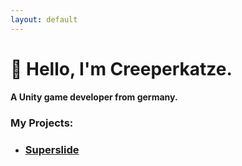 ```yaml
---
layout: default
---
```


# 👋 Hello, I'm Creeperkatze.

#### A Unity game developer from germany.

### My Projects:
- ### [Superslide](./superslide.md)